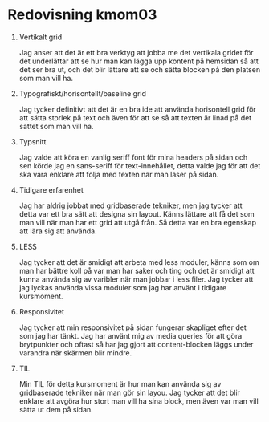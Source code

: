 ---
---
Redovisning kmom03
=========================

1. Vertikalt grid

    Jag anser att det är ett bra verktyg att jobba me det vertikala gridet för det underlättar att se hur man kan lägga upp kontent på hemsidan så att det ser bra ut, och det blir lättare att se och sätta blocken på den platsen som man vill ha.

2. Typografiskt/horisontellt/baseline grid

    Jag tycker definitivt att det är en bra ide att använda horisontell grid för att sätta storlek på text och även för att se så att texten är linad på det sättet som man vill ha.

3. Typsnitt

    Jag valde att köra en vanlig seriff font för mina headers på sidan och sen körde jag en sans-seriff för text-innehållet, detta valde jag för att det ska vara enklare att följa med texten när man läser på sidan.

4. Tidigare erfarenhet

    Jag har aldrig jobbat med gridbaserade tekniker, men jag tycker att detta var ett bra sätt att designa sin layout. Känns lättare att få det som man vill när man har ett grid att utgå från. Så detta var en bra egenskap att lära sig att använda.

5. LESS

    Jag tycker att det är smidigt att arbeta med less moduler, känns som om man har bättre koll på var man har saker och ting och det är smidigt att kunna använda sig av varibler när man jobbar i less filer.
    Jag tycker att jag lyckas använda vissa moduler som jag har använt i tidigare kursmoment.

6. Responsivitet

    Jag tycker att min responsivitet på sidan fungerar skapliget efter det som jag har tänkt. Jag har använt mig av media queries för att göra brytpunkter och oftast så har jag gjort att content-blocken läggs under varandra när skärmen blir mindre.

7. TIL

    Min TIL för detta kursmoment är hur man kan använda sig av gridbaserade tekniker när man gör sin layou. Jag tycker att det blir enklare att avgöra hur stort man vill ha sina block, men även var man vill sätta ut dem på sidan.

